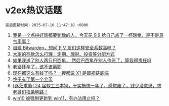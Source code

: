 # v2ex热议话题

`最后更新时间：2025-07-10 11:47:18 +0800`

1. [我是一个点拼好饭都要犹豫的人，今天花 9.9 给自己点了一杯瑞幸，是不是意气用事？](https://www.v2ex.com/t/1144011)
1. [自建 Bitwarden，想问下 V 友们这样安全系数高吗？](https://www.v2ex.com/t/1144080)
1. [大家的存款怎么打理：定期、理财、投资等分配方式](https://www.v2ex.com/t/1144148)
1. [如果我送了别人两只巴西龟， 然后巴西龟在别人作恶了，算我得责任吗](https://www.v2ex.com/t/1144034)
1. [老婆怀孕了，该不该离职](https://www.v2ex.com/t/1144145)
1. [现在都这么有钱了吗？一搜都说 X1 是鄙视链底端](https://www.v2ex.com/t/1143969)
1. [终于有了第一个金币](https://www.v2ex.com/t/1144146)
1. [[迷茫求助] 24 届软工三本狗，干实施快一年了，感觉废了，钱少没意思，求老哥们指条明路！](https://www.v2ex.com/t/1144054)
1. [win10 被强制更新到 win11，有办法阻止吗？](https://www.v2ex.com/t/1144081)


